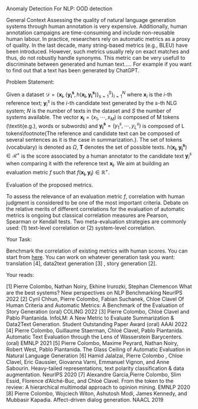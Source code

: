 Anomaly Detection For NLP: OOD detection

General Context Assessing the quality of natural language generation systems through human annotation is very expensive.
Additionally, human annotation campaigns are time-consuming and include non-reusable human labour. In practice,
researchers rely on automatic metrics as a proxy of quality. In the last decade, many string-based metrics (e.g., BLEU)
have been introduced. However, such metrics usually rely on exact matches and thus, do not robustly handle synonyms.
This metric can be very usefull to discriminate between generated and human text..... For example if you want to find
out that a text has been generated by ChatGPT.

Problem Statement:

Given a dataset $\mathcal{D} = \{\pmb{x_i}, \{\pmb{y_i^s},h(\pmb{x_i},\pmb{y_i^s})\}_{s=1}^S \}_{i=1}^N$ where $\pmb{x}_
i$ is the $i$-th reference text; $\pmb{y}_i^s$ is the $i$-th candidate text generated by the $s$-th NLG system; $N$ is
the number of texts in the dataset and $S$ the number of systems available. The vector $\pmb{x_i} = ({x_1,\cdots,x_M})$
is composed of M tokens (\textit{e.g.}, words or subwords) and $\pmb{y_i^s} = ({y_1^s,\cdots,y_L^s})$ is composed of L
tokens\footnote{The reference and candidate text can be composed of several sentences as it is the case in
summarization.}. The set of tokens (vocabulary) is denoted as $\Omega$, $\mathbf{T}$ denotes the set of possible texts.
$h(\pmb{x_i},\pmb{y_i^s}) \in \mathcal{R}^+$ is the score associated by a human annotator to the candidate text
$\pmb{y}_i^s$ when comparing it with the reference text $\pmb{x_i}$. We aim at building an evaluation metric $f$ such
that $f(\pmb{x_i} ,\pmb{y_i})\in \mathbb{R}^{+}$.

Evaluation of the proposed metrics.

To assess the relevance of an evaluation metric $f$, correlation with human judgment is considered to be one of the most
important criteria. Debate on the relative merits of different correlations for the evaluation of automatic metrics is
ongoing but classical correlation measures are Pearson, Spearman or Kendall tests. Two meta-evaluation strategies are
commonly used: (1) text-level correlation or (2)
system-level correlation.

Your Task:

Benchmark the correlation of existing metrics with human scores. You can start
from [here](https://github.com/PierreColombo/nlg_eval_via_simi_measures). You can work on whatever generation task you
want: translation [4], data2text generation [3] , story generation [2].

Your reads:

[1] Pierre Colombo, Nathan Noiry, Ekhine Irurozki, Stephan Clemencon What are the best systems? New perspectives on NLP
Benchmarking NeurIPS 2022
[2] Cyril Chhun, Pierre Colombo, Fabian Suchanek, Chloe Clavel Of Human Criteria and Automatic Metrics: A Benchmark of
the Evaluation of Story Generation (oral) COLING 2022
[3] Pierre Colombo, Chloé Clavel and Pablo Piantanida. InfoLM: A New Metric to Evaluate Summarization & Data2Text
Generation. Student Outstanding Paper Award (oral) AAAI 2022
[4] Pierre Colombo, Guillaume Staerman, Chloé Clavel, Pablo Piantanida. Automatic Text Evaluation through the Lens of
Wasserstein Barycenters. (oral) EMNLP 2021
[5] Pierre Colombo, Maxime Peyrard, Nathan Noiry, Robert West, Pablo Piantanida. The Glass Ceiling of Automatic
Evaluation in Natural Language Generation
[6] Hamid Jalalzai, Pierre Colombo , Chloe Clavel, Eric Gaussier, Giovanna Varni, Emmanuel Vignon, and Anne Sabourin.
Heavy-tailed representations, text polarity classification & data augmentation. NeurIPS 2020
[7] Alexandre Garcia,Pierre Colombo, Slim Essid, Florence d’Alché-Buc, and Chloé Clavel. From the token to the review: A
hierarchical multimodal approach to opinion mining. EMNLP 2020
[8] Pierre Colombo, Wojciech Witon, Ashutosh Modi, James Kennedy, and Mubbasir Kapadia. Affect-driven dialog generation.
NAACL 2019


